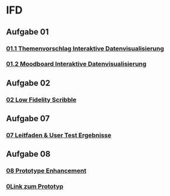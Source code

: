 # IFD

## Aufgabe 01
### [01.1 Themenvorschlag **Interaktive Datenvisualisierung**](docs/Aufgaben/Aufgabe01/Themenvorschlag.md)
### [01.2 Moodboard **Interaktive Datenvisualisierung**](docs/Aufgaben/Aufgabe01/Moodboard.png)

## Aufgabe 02
### [02 Low Fidelity Scribble](docs/Aufgaben/Aufgabe02/lowfidscribble.jpg)

## Aufgabe 07
### [07 Leitfaden & User Test Ergebnisse](docs/Aufgaben/Aufgabe07/leitfadenetc.md)

## Aufgabe 08
### [08 Prototype Enhancement](docs/Aufgaben/Aufgabe08/aufgabe08.md)
### [0Link zum Prototyp](https://sftp.hs-furtwangen.de/~rueckcor/IFD/Webseite/webseite.html)
